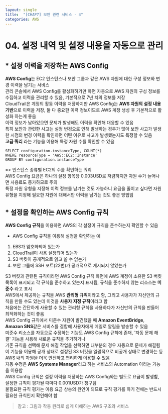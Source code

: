 ```yaml
---
layout: single
title:  "[CHAP7] 보안 관련 서비스 - 4"
categories: AWS
---
```


# 04. 설정 내역 및 설정 내용을 자동으로 관리

## * 설정 이력을 저장하는 AWS Config

**AWS Config**는 EC2 인스턴스나 보안 그룹과 같은 AWS 자원에 대한 구성 정보와 변경 이력을 남기는 서비스  
관리 콘솔에서 AWS Config를 활성화하기만 하면 자동으로 AWS 자원의 구성 정보를 수집하고 이력을 관리할 수 있음, 기본적으로 7년 치의 정보를 저장  
CloudTrail은 계정의 활동 이력을 저장하지만 AWS Config는 **AWS 자원의 설정 내용 기반**으로 이력을 저장, 둘 다 중요한 이력 정보이므로 AWS 계정 생성 후 기본적으로 활성화 하는게 좋음  
이력 정보가 남아있으면 문제가 발생해도 이력을 확인해 대응할 수 있음  
특히 보안과 관련한 사고는 설정 변경으로 인해 발생하는 경우가 많아 보안 사고가 발생한 시점의 변경 이력을 확인하면 어떤 이유로 사고가 발생했는지도 특정할 수 있음  
**고급 쿼리** 라는 기능을 이용해 특정 자원 수를 확인할 수 있음  

```
SELECT configuration.instanceType, COUNT(*)
WHERE resourceType = 'AWS::EC2::Instance'
GROUP BY configuration.instanceType
```
=> 인스턴스 종류별 EC2의 수를 확인하는 쿼리  
AWS Config 요금은 하나의 설정 항목당 0.003USD로 저렴하지만 자원 수가 늘어나면 사용료도 증가하므로 주의  
특정 자원 유형을 지정해 이력 정보를 남기는 것도 가능하니 요금을 줄이고 싶다면 자원 유형을 지정해 필요한 자원에 대해서만 이력을 남기는 것도 좋은 방법임  


## * 설정을 확인하는 AWS Config 규칙

**AWS Config 규칙**을 이용하면 AWS의 각 설정이 규칙을 준수하는지 확인할 수 있음  
* AWS Config 규칙을 이용해 설정을 확인하는 예
1. EBS가 암호화되어 있는가
2. CloudTrail이 사용 설정되어 있는가
3. S3 버킷이 공개적으로 읽고 쓸 수 없는가
4. 보안 그룹에 SSH 포트(22번)가 공개적으로 게시되지 않았는가

S3 버킷과 관련된 규칙이라면 AWS Config 규칙 화면에 AWS 계정이 소유한 S3 버킷 목록이 표시되고 각 규칙을 준수하고 있는지 표시됨, 규칙을 준수하지 않는 리소스는 **미준수** 라고 표시  
AWS에서 제공하는 규칙을 AWS **관리형 규칙**이라고 함, 그리고 사용자가 자신만의 규칙을 만들 수도 있는데 이것을 **사용자 지정 규칙**이라고 함  
처음에는 간단하게 사용할 수 있는 관리형 규칙을 사용하다가 자신만의 규칙을 만들어 최적화하는 것이 좋음  
AWS Config 규칙에서 미준수 자원이 발견됐을 때 **Amazon EventBridge**, **Amazon SNS**같은 서비스를 결합해 사용자에게 메일로 알림을 발송할 수 있음  
미준수 리소스를 자동으로 수정하는 기능도 AWS Config 규칙에 존재, '자동 문제 해결' 기능을 사용해 새로운 규칙을 추가하거나  
기존 규칙을 선택해 문제 해결 작업을 선택하면 대부분의 경우 자동으로 문제가 해결됨  
이 기능을 이용해 공개 상태로 설정된 S3 버킷을 일괄적으로 비공개 상태로 변경하는 등 AWS 내의 자원을 더욱 안전하고 편리하게 이용할 수 있음  
자동 수정은 **AWS Systems Manager**라고 하는 서비스의 Automation 이라는 기능을 이용함  
AWS Config 규칙은 설정 이력을 저장하는 AWS Config와는 별도로 요금이 발생함, 설정한 규칙이 평가될 때마다 0.001USD가 청구됨  
불필요한 규칙 평가는 이용 요금 상승의 원인이 되므로 규칙 평가를 하기 전에는 반드시 필요한 규칙인지 확인해야 함  


> 참고 : 그림과 작동 원리로 쉽게 이해하는 AWS 구조와 서비스